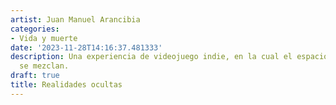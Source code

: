 ```yaml
---
artist: Juan Manuel Arancibia
categories:
- Vida y muerte
date: '2023-11-28T14:16:37.481333'
description: Una experiencia de videojuego indie, en la cual el espacio fisico y virtual
  se mezclan.
draft: true
title: Realidades ocultas
---
```

